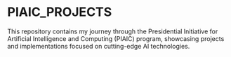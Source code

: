 # PIAIC_PROJECTS
This repository contains my journey through the Presidential Initiative for Artificial Intelligence and Computing (PIAIC) program, showcasing projects and implementations focused on cutting-edge AI technologies.
